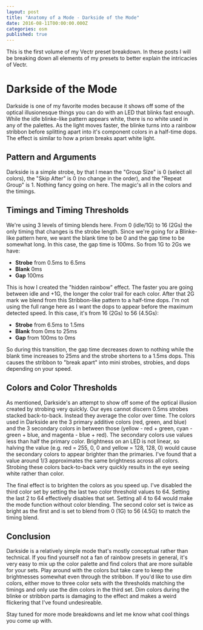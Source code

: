 ```yaml
---
layout: post
title: "Anatomy of a Mode - Darkside of the Mode"
date: 2016-08-11T00:00:00.000Z
categories: osm
published: true
---
```


This is the first volume of my Vectr preset breakdown. In these posts I will be breaking down all elements of my presets to better explain the intricacies of Vectr.

# Darkside of the Mode

Darkside is one of my favorite modes because it shows off some of the optical illusionesque things you can do with an LED that blinks fast enough. While the idle blinke-like pattern appears white, there is no white used in any of the palettes. As the light moves faster, the blinke turns into a rainbow stribbon before splitting apart into it's component colors in a half-time dops. The effect is similar to how a prism breaks apart white light.

## Pattern and Arguments

Darkside is a simple strobe, by that I mean the "Group Size" is 0 (select all colors), the "Skip After" is 0 (no change in the order), and the "Repeat Group" is 1. Nothing fancy going on here. The magic's all in the colors and the timings.

## Timings and Timing Thresholds

We're using 3 levels of timing blends here. From 0 (idle/1G) to 16 (2Gs) the only timing that changes is the strobe length. Since we're going for a Blinke-like pattern here, we want the blank time to be 0 and the gap time to be somewhat long. In this case, the gap time is 100ms. So from 1G to 2Gs we have:

* **Strobe** from 0.5ms to 6.5ms
* **Blank** 0ms
* **Gap** 100ms

This is how I created the "hidden rainbow" effect. The faster you are going between idle and +1G, the longer the color trail for each color. After that 2G mark we blend from this Stribbon-like pattern to a half-time dops. I'm not using the full range here as I want the dops to appear before the maximum detected speed. In this case, it's from 16 (2Gs) to 56 (4.5Gs):

* **Strobe** from 6.5ms to 1.5ms
* **Blank** from 0ms to 25ms
* **Gap** from 100ms to 0ms

So during this transition, the gap time decreases down to nothing while the blank time increases to 25ms and the strobe shortens to a 1.5ms dops. This causes the stribbon to "break apart" into mini strobes, strobies, and dops depending on your speed.

## Colors and Color Thresholds

As mentioned, Darkside's an attempt to show off some of the optical illusion created by strobing very quickly. Our eyes cannot discern 0.5ms strobes stacked back-to-back. Instead they average the color over time. The colors used in Darkside are the 3 primary additive colors (red, green, and blue) and the 3 secondary colors in between those (yellow - red + green, cyan - green + blue, and magenta - blue + red). The secondary colors use values less than half the primary color. Brightness on an LED is not linear, so halving the value (e.g. red = 255, 0, 0 and yellow = 128, 128, 0) would cause the secondary colors to appear brighter than the primaries. I've found that a value around 1/3 approximates the same brightness across all colors. Strobing these colors back-to-back very quickly results in the eye seeing white rather than color.

The final effect is to brighten the colors as you speed up. I've disabled the third color set by setting the last two color threshold values to 64. Setting the last 2 to 64 effectively disables that set. Setting all 4 to 64 would make the mode function without color blending. The second color set is twice as bright as the first and is set to blend from 0 (1G) to 56 (4.5G) to match the timing blend.

## Conclusion

Darkside is a relatively simple mode that's mostly conceptual rather than technical. If you find yourself not a fan of rainbow presets in general, it's very easy to mix up the color palette and find colors that are more suitable for your sets. Play around with the colors but take care to keep the brightnesses somewhat even through the stribbon. If you'd like to use dim colors, either move to three color sets with the thresholds matching the timings and only use the dim colors in the third set. Dim colors during the blinke or stribbon parts is damaging to the effect and makes a weird flickering that I've found undesireable.

Stay tuned for more mode breakdowns and let me know what cool things you come up with.
